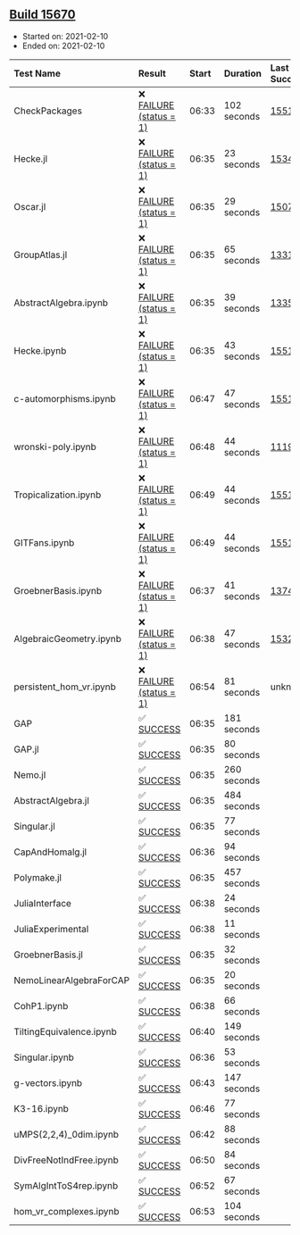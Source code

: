 ## [Build 15670](https://oscarci.mathematik.uni-kl.de/job/oscar/15670/)

* Started on: 2021-02-10
* Ended on: 2021-02-10

| Test Name    | Result | Start | Duration | Last Success | First Failure |
|:-------------|:-------|:------|:---------|:-------------|:--------------|
| CheckPackages | ❌ [FAILURE (status = 1)](https://oscarci.mathematik.uni-kl.de/job/oscar/15670/artifact/logs/build-15670/CheckPackages.log) | 06:33 | 102 seconds | [15514](https://oscarci.mathematik.uni-kl.de/job/oscar/15514/) | [15515](https://oscarci.mathematik.uni-kl.de/job/oscar/15515/) |
| Hecke.jl | ❌ [FAILURE (status = 1)](https://oscarci.mathematik.uni-kl.de/job/oscar/15670/artifact/logs/build-15670/Hecke.jl.log) | 06:35 | 23 seconds | [15344](https://oscarci.mathematik.uni-kl.de/job/oscar/15344/) | [15348](https://oscarci.mathematik.uni-kl.de/job/oscar/15348/) |
| Oscar.jl | ❌ [FAILURE (status = 1)](https://oscarci.mathematik.uni-kl.de/job/oscar/15670/artifact/logs/build-15670/Oscar.jl.log) | 06:35 | 29 seconds | [15079](https://oscarci.mathematik.uni-kl.de/job/oscar/15079/) | [15080](https://oscarci.mathematik.uni-kl.de/job/oscar/15080/) |
| GroupAtlas.jl | ❌ [FAILURE (status = 1)](https://oscarci.mathematik.uni-kl.de/job/oscar/15670/artifact/logs/build-15670/GroupAtlas.jl.log) | 06:35 | 65 seconds | [13311](https://oscarci.mathematik.uni-kl.de/job/oscar/13311/) | [13312](https://oscarci.mathematik.uni-kl.de/job/oscar/13312/) |
| AbstractAlgebra.ipynb | ❌ [FAILURE (status = 1)](https://oscarci.mathematik.uni-kl.de/job/oscar/15670/artifact/logs/build-15670/AbstractAlgebra.ipynb.log) | 06:35 | 39 seconds | [13355](https://oscarci.mathematik.uni-kl.de/job/oscar/13355/) | [13356](https://oscarci.mathematik.uni-kl.de/job/oscar/13356/) |
| Hecke.ipynb | ❌ [FAILURE (status = 1)](https://oscarci.mathematik.uni-kl.de/job/oscar/15670/artifact/logs/build-15670/Hecke.ipynb.log) | 06:35 | 43 seconds | [15514](https://oscarci.mathematik.uni-kl.de/job/oscar/15514/) | [15515](https://oscarci.mathematik.uni-kl.de/job/oscar/15515/) |
| c-automorphisms.ipynb | ❌ [FAILURE (status = 1)](https://oscarci.mathematik.uni-kl.de/job/oscar/15670/artifact/logs/build-15670/c-automorphisms.ipynb.log) | 06:47 | 47 seconds | [15514](https://oscarci.mathematik.uni-kl.de/job/oscar/15514/) | [15515](https://oscarci.mathematik.uni-kl.de/job/oscar/15515/) |
| wronski-poly.ipynb | ❌ [FAILURE (status = 1)](https://oscarci.mathematik.uni-kl.de/job/oscar/15670/artifact/logs/build-15670/wronski-poly.ipynb.log) | 06:48 | 44 seconds | [11192](https://oscarci.mathematik.uni-kl.de/job/oscar/11192/) | [11193](https://oscarci.mathematik.uni-kl.de/job/oscar/11193/) |
| Tropicalization.ipynb | ❌ [FAILURE (status = 1)](https://oscarci.mathematik.uni-kl.de/job/oscar/15670/artifact/logs/build-15670/Tropicalization.ipynb.log) | 06:49 | 44 seconds | [15514](https://oscarci.mathematik.uni-kl.de/job/oscar/15514/) | [15515](https://oscarci.mathematik.uni-kl.de/job/oscar/15515/) |
| GITFans.ipynb | ❌ [FAILURE (status = 1)](https://oscarci.mathematik.uni-kl.de/job/oscar/15670/artifact/logs/build-15670/GITFans.ipynb.log) | 06:49 | 44 seconds | [15514](https://oscarci.mathematik.uni-kl.de/job/oscar/15514/) | [15515](https://oscarci.mathematik.uni-kl.de/job/oscar/15515/) |
| GroebnerBasis.ipynb | ❌ [FAILURE (status = 1)](https://oscarci.mathematik.uni-kl.de/job/oscar/15670/artifact/logs/build-15670/GroebnerBasis.ipynb.log) | 06:37 | 41 seconds | [13748](https://oscarci.mathematik.uni-kl.de/job/oscar/13748/) | [13749](https://oscarci.mathematik.uni-kl.de/job/oscar/13749/) |
| AlgebraicGeometry.ipynb | ❌ [FAILURE (status = 1)](https://oscarci.mathematik.uni-kl.de/job/oscar/15670/artifact/logs/build-15670/AlgebraicGeometry.ipynb.log) | 06:38 | 47 seconds | [15322](https://oscarci.mathematik.uni-kl.de/job/oscar/15322/) | [15323](https://oscarci.mathematik.uni-kl.de/job/oscar/15323/) |
| persistent_hom_vr.ipynb | ❌ [FAILURE (status = 1)](https://oscarci.mathematik.uni-kl.de/job/oscar/15670/artifact/logs/build-15670/persistent_hom_vr.ipynb.log) | 06:54 | 81 seconds | unknown | unknown |
| GAP | ✅ [SUCCESS](https://oscarci.mathematik.uni-kl.de/job/oscar/15670/artifact/logs/build-15670/GAP.log) | 06:35 | 181 seconds |  |  |
| GAP.jl | ✅ [SUCCESS](https://oscarci.mathematik.uni-kl.de/job/oscar/15670/artifact/logs/build-15670/GAP.jl.log) | 06:35 | 80 seconds |  |  |
| Nemo.jl | ✅ [SUCCESS](https://oscarci.mathematik.uni-kl.de/job/oscar/15670/artifact/logs/build-15670/Nemo.jl.log) | 06:35 | 260 seconds |  |  |
| AbstractAlgebra.jl | ✅ [SUCCESS](https://oscarci.mathematik.uni-kl.de/job/oscar/15670/artifact/logs/build-15670/AbstractAlgebra.jl.log) | 06:35 | 484 seconds |  |  |
| Singular.jl | ✅ [SUCCESS](https://oscarci.mathematik.uni-kl.de/job/oscar/15670/artifact/logs/build-15670/Singular.jl.log) | 06:35 | 77 seconds |  |  |
| CapAndHomalg.jl | ✅ [SUCCESS](https://oscarci.mathematik.uni-kl.de/job/oscar/15670/artifact/logs/build-15670/CapAndHomalg.jl.log) | 06:36 | 94 seconds |  |  |
| Polymake.jl | ✅ [SUCCESS](https://oscarci.mathematik.uni-kl.de/job/oscar/15670/artifact/logs/build-15670/Polymake.jl.log) | 06:35 | 457 seconds |  |  |
| JuliaInterface | ✅ [SUCCESS](https://oscarci.mathematik.uni-kl.de/job/oscar/15670/artifact/logs/build-15670/JuliaInterface.log) | 06:38 | 24 seconds |  |  |
| JuliaExperimental | ✅ [SUCCESS](https://oscarci.mathematik.uni-kl.de/job/oscar/15670/artifact/logs/build-15670/JuliaExperimental.log) | 06:38 | 11 seconds |  |  |
| GroebnerBasis.jl | ✅ [SUCCESS](https://oscarci.mathematik.uni-kl.de/job/oscar/15670/artifact/logs/build-15670/GroebnerBasis.jl.log) | 06:35 | 32 seconds |  |  |
| NemoLinearAlgebraForCAP | ✅ [SUCCESS](https://oscarci.mathematik.uni-kl.de/job/oscar/15670/artifact/logs/build-15670/NemoLinearAlgebraForCAP.log) | 06:35 | 20 seconds |  |  |
| CohP1.ipynb | ✅ [SUCCESS](https://oscarci.mathematik.uni-kl.de/job/oscar/15670/artifact/logs/build-15670/CohP1.ipynb.log) | 06:38 | 66 seconds |  |  |
| TiltingEquivalence.ipynb | ✅ [SUCCESS](https://oscarci.mathematik.uni-kl.de/job/oscar/15670/artifact/logs/build-15670/TiltingEquivalence.ipynb.log) | 06:40 | 149 seconds |  |  |
| Singular.ipynb | ✅ [SUCCESS](https://oscarci.mathematik.uni-kl.de/job/oscar/15670/artifact/logs/build-15670/Singular.ipynb.log) | 06:36 | 53 seconds |  |  |
| g-vectors.ipynb | ✅ [SUCCESS](https://oscarci.mathematik.uni-kl.de/job/oscar/15670/artifact/logs/build-15670/g-vectors.ipynb.log) | 06:43 | 147 seconds |  |  |
| K3-16.ipynb | ✅ [SUCCESS](https://oscarci.mathematik.uni-kl.de/job/oscar/15670/artifact/logs/build-15670/K3-16.ipynb.log) | 06:46 | 77 seconds |  |  |
| uMPS(2,2,4)_0dim.ipynb | ✅ [SUCCESS](https://oscarci.mathematik.uni-kl.de/job/oscar/15670/artifact/logs/build-15670/uMPS-2-2-4-_0dim.ipynb.log) | 06:42 | 88 seconds |  |  |
| DivFreeNotIndFree.ipynb | ✅ [SUCCESS](https://oscarci.mathematik.uni-kl.de/job/oscar/15670/artifact/logs/build-15670/DivFreeNotIndFree.ipynb.log) | 06:50 | 84 seconds |  |  |
| SymAlgIntToS4rep.ipynb | ✅ [SUCCESS](https://oscarci.mathematik.uni-kl.de/job/oscar/15670/artifact/logs/build-15670/SymAlgIntToS4rep.ipynb.log) | 06:52 | 67 seconds |  |  |
| hom_vr_complexes.ipynb | ✅ [SUCCESS](https://oscarci.mathematik.uni-kl.de/job/oscar/15670/artifact/logs/build-15670/hom_vr_complexes.ipynb.log) | 06:53 | 104 seconds |  |  |
